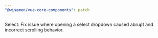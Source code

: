 ```yaml
---
"@wisemen/vue-core-components": patch
---
```


Select: Fix issue where opening a select dropdown caused abrupt and incorrect scrolling behavior.